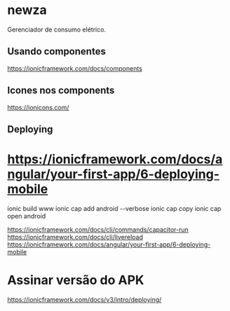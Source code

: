 # newza

Gerenciador de consumo elétrico.

## Usando componentes
https://ionicframework.com/docs/components

## Icones nos components
https://ionicons.com/

## Deploying
# https://ionicframework.com/docs/angular/your-first-app/6-deploying-mobile
ionic build www
ionic cap add android --verbose
ionic cap copy
ionic cap open android

https://ionicframework.com/docs/cli/commands/capacitor-run
https://ionicframework.com/docs/cli/livereload
https://ionicframework.com/docs/angular/your-first-app/6-deploying-mobile

# Assinar versão do APK
https://ionicframework.com/docs/v3/intro/deploying/

